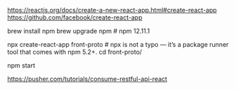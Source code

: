 https://reactjs.org/docs/create-a-new-react-app.html#create-react-app
https://github.com/facebook/create-react-app

brew install npm
brew upgrade npm   # npm 12.11.1

npx create-react-app front-proto # npx is not a typo — it’s a package runner tool that comes with npm 5.2+.
cd front-proto/

npm start


https://pusher.com/tutorials/consume-restful-api-react
